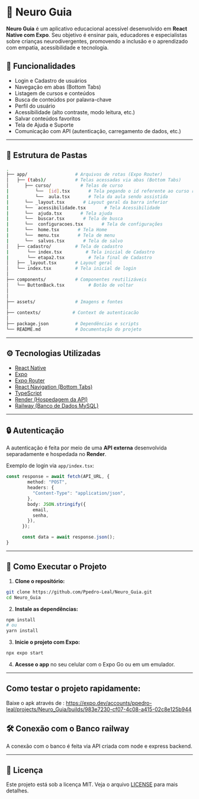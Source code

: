 
# 📱 Neuro Guia

**Neuro Guia** é um aplicativo educacional acessível desenvolvido em **React Native com Expo**. Seu objetivo é ensinar pais, educadores e especialistas sobre crianças neurodivergentes, promovendo a inclusão e o aprendizado com empatia, acessibilidade e tecnologia.

## 🧠 Funcionalidades

- Login e Cadastro de usuários
- Navegação em abas (Bottom Tabs)
- Listagem de cursos e conteúdos
- Busca de conteúdos por palavra-chave
- Perfil do usuário
- Acessibilidade (alto contraste, modo leitura, etc.)
- Salvar conteúdos favoritos
- Tela de Ajuda e Suporte
- Comunicação com API (autenticação, carregamento de dados, etc.)

---

## 📂 Estrutura de Pastas

```bash
.
├── app/                  # Arquivos de rotas (Expo Router)
│   ├── (tabs)/           # Telas acessadas via abas (Bottom Tabs)
│      ├── curso/           # Telas de curso
|          └──  [id].tsx       # Tela pegando o id referente ao curso respectivo
|          └──  aula.tsx       # Tela da aula sendo assistida
|      └── _layout.tsx       # Layout geral da barra inferior
|      └──  acessibilidade.tsx       # Tela Acessibilidade
|      └──  ajuda.tsx       # Tela ajuda
|      └──  buscar.tsx       # Tela de busca
|      └──  configuracoes.tsx       # Tela de configurações
|      └──  home.tsx       # Tela Home
|      └──  menu.tsx       # Tela de menu
|      └──  salvos.tsx       # Tela de salvo
│   ├── cadastro/         # Tela de cadastro
|       └── index.tsx         # Tela inicial de Cadastro
|       └── etapa2.tsx         # Tela final de Cadastro
│   ├── _layout.tsx       # Layout geral
│   └── index.tsx         # Tela inicial de login
│
├── components/           # Componentes reutilizáveis
│   └── ButtonBack.tsx         # Botão de voltar
│
│
├── assets/               # Imagens e fontes
│
├── contexts/            # Context de autenticacão
│
├── package.json          # Dependências e scripts
└── README.md             # Documentação do projeto
```

---

## ⚙️ Tecnologias Utilizadas

- [React Native](https://reactnative.dev/)
- [Expo](https://expo.dev/)
- [Expo Router](https://expo.github.io/router/)
- [React Navigation (Bottom Tabs)](https://reactnavigation.org/)
- [TypeScript](https://www.typescriptlang.org/)
- [Render (Hospedagem da API)](https://render.com/)
- [Railway (Banco de Dados MySQL)](https://railway.app/)

---

## 🔒 Autenticação

A autenticação é feita por meio de uma **API externa** desenvolvida separadamente e hospedada no **Render**.

Exemplo de login via `app/index.tsx`:

```ts
const response = await fetch(API_URL, {
        method: "POST",
        headers: {
          "Content-Type": "application/json",
        },
        body: JSON.stringify({
          email,
          senha,
        }),
      });

      const data = await response.json();
}
```

---

## 🚀 Como Executar o Projeto

1. **Clone o repositório:**

```bash
git clone https://github.com/Ppedro-Leal/Neuro_Guia.git
cd Neuro_Guia
```

2. **Instale as dependências:**

```bash
npm install
# ou
yarn install
```

3. **Inicie o projeto com Expo:**

```bash
npx expo start
```

4. **Acesse o app** no seu celular com o Expo Go ou em um emulador.

---


## Como testar o projeto rapidamente:

Baixe o apk através de : https://expo.dev/accounts/ppedro-leal/projects/Neuro_Guia/builds/983e7230-cf07-4c08-a415-02c8e125b944



## 🛠️ Conexão com o Banco railway

A conexão com o banco é feita via API criada com node e express backend.

---

## 📃 Licença

Este projeto está sob a licença MIT. Veja o arquivo [LICENSE](LICENSE) para mais detalhes.

